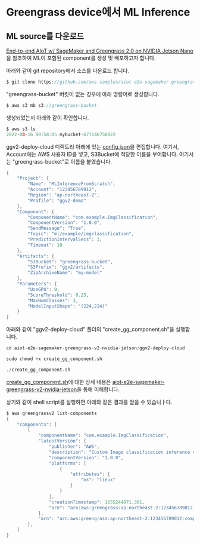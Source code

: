 # Greengrass device에서 ML Inference

## ML source를 다운로드 


[End-to-end AIoT w/ SageMaker and Greengrass 2.0 on NVIDIA Jetson Nano ](https://github.com/aws-samples/aiot-e2e-sagemaker-greengrass-v2-nvidia-jetson/blob/main/README_kr.md)을 참조하여 ML이 포함된 component를 생성 및 배포하고자 합니다.

아래와 같이 git repository에서 소스를 다운로드 합니다. 

```c
$ git clone https://github.com/aws-samples/aiot-e2e-sagemaker-greengrass-v2-nvidia-jetson
```



"greengrass-bucket" 버킷이 없는 경우에 아래 명령어로 생성합니다.

```c
$ aws s3 mb s3://greengrass-bucket
```

생성되었는지 아래와 같이 확인합니다. 

```c
$ aws s3 ls
2022-08-16 00:58:05 mybucket-677146750822
```


ggv2-deploy-cloud 디렉토리 아래에 있는 [config.json](https://github.com/aws-samples/aiot-e2e-sagemaker-greengrass-v2-nvidia-jetson/blob/main/ggv2-deploy-cloud/config.json)을 편집합니다. 여기서, Account에는 AWS 사용자 ID를 넣고, S3Bucket에 적당한 이름을 부여합니다. 여기서는 "greengrass-bucket"로 이름을 붙였습니다. 

```c
{
    "Project": {
        "Name": "MLInferenceFromScratch",
        "Account": "123456789012",
        "Region": "ap-northeast-2",
        "Profile": "ggv2-demo"
    },
    "Component": {
        "ComponentName": "com.example.ImgClassification",
        "ComponentVersion": "1.0.0",
        "SendMessage": "True",
        "Topic": "ml/example/imgclassification",
        "PredictionIntervalSecs": 3,
        "Timeout": 10
    },
    "Artifacts": {
        "S3Bucket": "greengrass-bucket",
        "S3Prefix": "ggv2/artifacts",
        "ZipArchiveName": "my-model"
    },
    "Parameters": {
        "UseGPU": 0,
        "ScoreThreshold": 0.25,
        "MaxNumClasses": 3,
        "ModelInputShape": "(224,224)"
    }
}
```


아래와 같이 "ggv2-deploy-cloud" 폴더의 "create_gg_component.sh"을 실행합니다. 

```c
cd aiot-e2e-sagemaker-greengrass-v2-nvidia-jetson/ggv2-deploy-cloud

sudo chmod +x create_gg_component.sh

./create_gg_component.sh
```

[create_gg_component.sh](https://github.com/aws-samples/aiot-e2e-sagemaker-greengrass-v2-nvidia-jetson/blob/main/ggv2-deploy-cloud/create_gg_component.sh)에 대한 상세 내용은 [aiot-e2e-sagemaker-greengrass-v2-nvidia-jetson](https://github.com/kyopark2014/iot-greengrass/blob/main/aiot-e2e-sagemaker-greengrass-v2-nvidia-jetson.md)을 통해 이해합니다. 




상기와 같이 shell script를 실행하면 아래와 같은 결과를 얻을 수 있습니ㅏ다. 

```c
$ aws greengrassv2 list-components
{
    "components": [
        {
            "componentName": "com.example.ImgClassification", 
            "latestVersion": {
                "publisher": "AWS", 
                "description": "Custom Image classification inference component using DLR.", 
                "componentVersion": "1.0.0", 
                "platforms": [
                    {
                        "attributes": {
                            "os": "linux"
                        }
                    }
                ], 
                "creationTimestamp": 1655244071.301, 
                "arn": "arn:aws:greengrass:ap-northeast-2:123456789012:components:com.example.ImgClassification:versions:1.0.0"
            }, 
            "arn": "arn:aws:greengrass:ap-northeast-2:123456789012:components:com.example.ImgClassification"
        },
    ]
}
```


